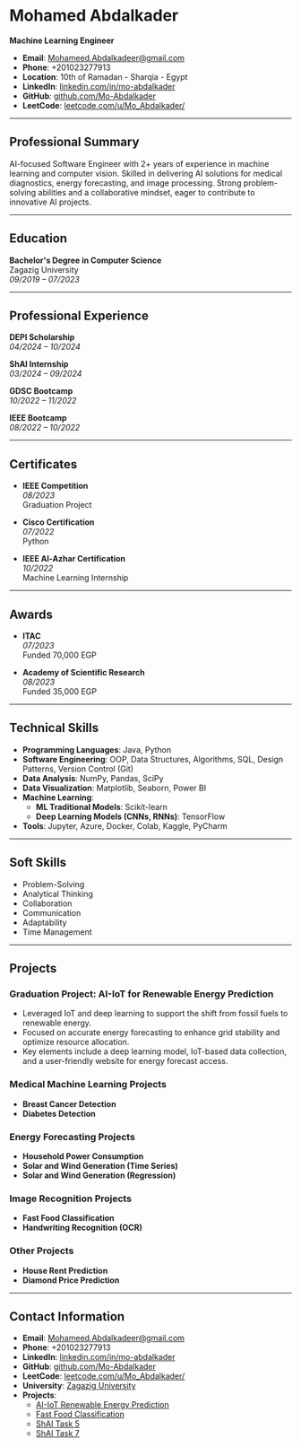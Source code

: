 # Mohamed Abdalkader

**Machine Learning Engineer**

- **Email**: [Mohameed.Abdalkadeer@gmail.com](mailto:Mohameed.Abdalkadeer@gmail.com)
- **Phone**: +201023277913
- **Location**: 10th of Ramadan - Sharqia - Egypt
- **LinkedIn**: [linkedin.com/in/mo-abdalkader](https://www.linkedin.com/in/mo-abdalkader/)
- **GitHub**: [github.com/Mo-Abdalkader](https://github.com/Mo-Abdalkader)
- **LeetCode**: [leetcode.com/u/Mo_Abdalkader/](https://leetcode.com/u/Mo_Abdalkader/)

---

## Professional Summary

AI-focused Software Engineer with 2+ years of experience in machine learning and computer vision. Skilled in delivering AI solutions for medical diagnostics, energy forecasting, and image processing. Strong problem-solving abilities and a collaborative mindset, eager to contribute to innovative AI projects.

---

## Education

**Bachelor's Degree in Computer Science**  
Zagazig University  
_09/2019 – 07/2023_

---

## Professional Experience

**DEPI Scholarship**  
_04/2024 – 10/2024_

**ShAI Internship**  
_03/2024 – 09/2024_

**GDSC Bootcamp**  
_10/2022 – 11/2022_

**IEEE Bootcamp**  
_08/2022 – 10/2022_

---

## Certificates

- **IEEE Competition**  
  _08/2023_  
  Graduation Project

- **Cisco Certification**  
  _07/2022_  
  Python

- **IEEE Al-Azhar Certification**  
  _10/2022_  
  Machine Learning Internship

---

## Awards

- **ITAC**  
  _07/2023_  
  Funded 70,000 EGP

- **Academy of Scientific Research**  
  _08/2023_  
  Funded 35,000 EGP

---

## Technical Skills

- **Programming Languages**: Java, Python
- **Software Engineering**: OOP, Data Structures, Algorithms, SQL, Design Patterns, Version Control (Git)
- **Data Analysis**: NumPy, Pandas, SciPy
- **Data Visualization**: Matplotlib, Seaborn, Power BI
- **Machine Learning**:
  - **ML Traditional Models**: Scikit-learn
  - **Deep Learning Models (CNNs, RNNs)**: TensorFlow
- **Tools**: Jupyter, Azure, Docker, Colab, Kaggle, PyCharm

---

## Soft Skills

- Problem-Solving
- Analytical Thinking
- Collaboration
- Communication
- Adaptability
- Time Management

---

## Projects

### **Graduation Project: AI-IoT for Renewable Energy Prediction**
- Leveraged IoT and deep learning to support the shift from fossil fuels to renewable energy.
- Focused on accurate energy forecasting to enhance grid stability and optimize resource allocation.
- Key elements include a deep learning model, IoT-based data collection, and a user-friendly website for energy forecast access.

### **Medical Machine Learning Projects**
- **Breast Cancer Detection**
- **Diabetes Detection**

### **Energy Forecasting Projects**
- **Household Power Consumption**
- **Solar and Wind Generation (Time Series)**
- **Solar and Wind Generation (Regression)**

### **Image Recognition Projects**
- **Fast Food Classification**
- **Handwriting Recognition (OCR)**

### **Other Projects**
- **House Rent Prediction**
- **Diamond Price Prediction**

---

## Contact Information

- **Email**: [Mohameed.Abdalkadeer@gmail.com](mailto:Mohameed.Abdalkadeer@gmail.com)
- **Phone**: +201023277913
- **LinkedIn**: [linkedin.com/in/mo-abdalkader](https://www.linkedin.com/in/mo-abdalkader/)
- **GitHub**: [github.com/Mo-Abdalkader](https://github.com/Mo-Abdalkader)
- **LeetCode**: [leetcode.com/u/Mo_Abdalkader/](https://leetcode.com/u/Mo_Abdalkader/)
- **University**: [Zagazig University](https://www.zu.edu.eg/)
- **Projects**:
  - [AI-IoT Renewable Energy Prediction](https://github.com/Mo-Abdalkader/Graduation_project)
  - [Fast Food Classification](https://github.com/Mo-Abdalkader/Projects/tree/main/AI/02%20Deep%20Learning/Computer%20Vision/Fast%20Food%20Classification)
  - [ShAI Task 5](https://github.com/Mo-Abdalkader/ShAI/blob/main/Tasks/Task5/Task_5_exercises.ipynb)
  - [ShAI Task 7](https://github.com/Mo-Abdalkader/ShAI/tree/main/Tasks/Task7)
